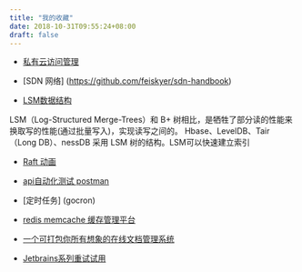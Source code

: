 ```yaml
---
title: "我的收藏"
date: 2018-10-31T09:55:24+08:00
draft: false
---
```



- [私有云访问管理](https://gravitational.com/teleport ) 
- [SDN 网络] (https://github.com/feiskyer/sdn-handbook)

- [LSM数据结构](https://blog.csdn.net/u014774781/article/details/52105708) 

LSM（Log-Structured Merge-Trees）和 B+ 树相比，是牺牲了部分读的性能来换取写的性能(通过批量写入)，实现读写之间的。 Hbase、LevelDB、Tair（Long DB）、nessDB 采用 LSM 树的结构。LSM可以快速建立索引

- [Raft 动画](http://thesecretlivesofdata.com/raft/)
- [api自动化测试 postman](https://blog.csdn.net/cai_iac/article/details/81030619)

- [定时任务] (gocron)

- [redis memcache 缓存管理平台](https://github.com/bilibili/overlord)

- [一个可打包你所有想象的在线文档管理系统](https://www.showdoc.com.cn/)

- [Jetbrains系列重试试用](https://zhile.io/2020/11/18/jetbrains-eval-reset-da33a93d.html)
